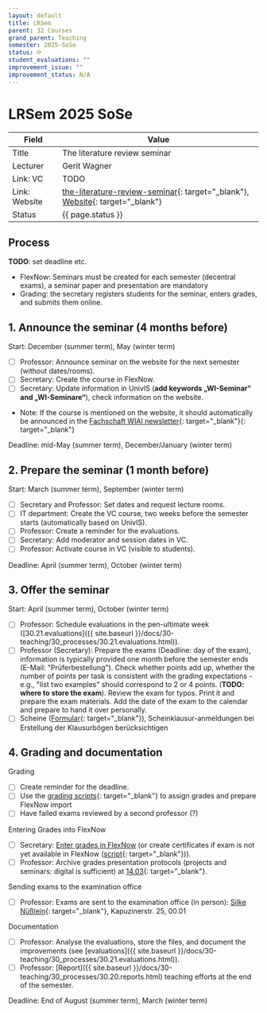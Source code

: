 ```yaml
---
layout: default
title: LRSem
parent: 32 Courses
grand_parent: Teaching
semester: 2025-SoSe
status: ⟳
student_evaluations: ""
improvement_issue: ""
improvement_status: N/A
---
```


# LRSem 2025 SoSe

Field | Value
--- | ---
Title | The literature review seminar
Lecturer | Gerit Wagner
Link: VC | TODO
Link: Website | [the-literature-review-seminar](https://digital-work-lab.github.io/literature-review-seminar/){: target="_blank"}, [Website](https://www.uni-bamberg.de/digital-work/studium/bachelor/seminar-digital-work/){: target="_blank"}
Status | {{ page.status }}

## Process

**TODO**: set deadline etc.

- FlexNow: Seminars must be created for each semester (decentral exams), a seminar paper and presentation are mandatory
- Grading: the secretary registers students for the seminar, enters grades, and submits them online.

## 1. Announce the seminar (4 months before)
 
Start: December (summer term), May (winter term)

- [ ] Professor: Announce seminar on the website for the next semester (without dates/rooms).
- [ ] Secretary: Create the course in FlexNow.
- [ ] Secretary: Update information in UnivIS (**add keywords „WI-Seminar“ and „WI-Seminare“**), check information on the website.
- Note: If the course is mentioned on the website, it should automatically be announced in the [Fachschaft WIAI newsletter](https://vc.uni-bamberg.de/course/view.php?id=284){: target="_blank"}{: target="_blank"}

Deadline: mid-May (summer term), December/January (winter term)

## 2. Prepare the seminar (1 month before)

Start: March (summer term), September (winter term)

- [ ] Secretary and Professor: Set dates and request lecture rooms.
- [ ] IT department: Create the VC course, two weeks before the semester starts (automatically based on UnivIS).
- [ ] Professor: Create a reminder for the evaluations.
- [ ] Secretary: Add moderator and session dates in VC.
- [ ] Professor: Activate course in VC (visible to students).

Deadline: April (summer term), October (winter term)

## 3. Offer the seminar

Start: April (summer term), October (winter term)

- [ ] Professor: Schedule evaluations in the pen-ultimate week ([30.21.evaluations]({{ site.baseurl }}/docs/30-teaching/30_processes/30.21.evaluations.html)).
- [ ] Professor (Secretary): Prepare the exams (Deadline: day of the exam), information is typically provided one month before the semester ends (E-Mail: "Prüferbestellung"). Check whether points add up, whether the number of points per task is consistent with the grading expectations - e.g., "list two examples" should correspond to 2 or 4 points. (**TODO: where to store the exam**). Review the exam for typos. Print it and prepare the exam materials. Add the date of the exam to the calendar and prepare to hand it over personally.
- [ ] Scheine ([Formular](https://www.uni-bamberg.de/ism/studium/anmeldung-scheinklausur/){: target="_blank"}), Scheinklausur-anmeldungen bei Erstellung der Klausurbögen berücksichtigen

## 4. Grading and documentation

Grading

- [ ] Create reminder for the deadline.
- [ ] Use the [grading scripts](https://github.com/digital-work-lab/handbook/tree/main/src/grading){: target="_blank"} to assign grades and prepare FlexNow import
- [ ] Have failed exams reviewed by a second professor (?)

Entering Grades into FlexNow

- [ ] Secretary: [Enter grades in FlexNow](../30_processes/30.15.flexnow.html#entering-grades) (or create certificates if exam is not yet available in FlexNow ([script](https://github.com/digital-work-lab/handbook/tree/main/src/scheine){: target="_blank"})).
- [ ] Professor: Archive grades presentation protocols (projects and seminars: digital is sufficient) at [14.03](https://nc-2272638881871040784.nextcloud-ionos.com/index.php/apps/files/?dir=/10-lab/14_grades/03_seminars&fileid=72){: target="_blank"}.

Sending exams to the examination office

- [ ] Professor: Exams are sent to the examination office (in person): [Silke Nüßlein](https://univis.uni-bamberg.de/prg?search=persons&show=info&department=322130&fullname=Silke+Nue%C3%9Flein){: target="_blank"}, Kapuzinerstr. 25, 00.01

Documentation

- [ ] Professor: Analyse the evaluations, store the files, and document the improvements (see [evaluations]({{ site.baseurl }}/docs/30-teaching/30_processes/30.21.evaluations.html)).
- [ ] Professor: [Report]({{ site.baseurl }}/docs/30-teaching/30_processes/30.20.reports.html) teaching efforts at the end of the semester.

Deadline: End of August (summer term), March (winter term)
